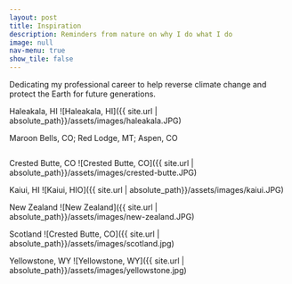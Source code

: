 ```yaml
---
layout: post
title: Inspiration
description: Reminders from nature on why I do what I do
image: null
nav-menu: true
show_tile: false
---
```


Dedicating my professional career to help reverse climate change and protect the Earth for future generations.

Haleakala, HI
![Haleakala, HI]({{ site.url | absolute_path}}/assets/images/haleakala.JPG)

Maroon Bells, CO; Red Lodge, MT; Aspen, CO
<div class="box alt">
	<div class="row 50% uniform">
		<div class="4u"><span class="image fit"><img src="{% link assets/images/maroon-bells.JPG %}" alt="" /></span></div>
		<div class="4u"><span class="image fit"><img src="{% link assets/images/montana.JPG %}" alt="" /></span></div>
		<div class="4u$"><span class="image fit"><img src="{% link assets/images/aspen.JPG %}" alt="" /></span></div>
		<!-- Break -->
		<div class="4u"><span class="image fit"><img src="{% link assets/images/aspen.JPG %}" alt="" /></span></div>
		<div class="4u"><span class="image fit"><img src="{% link assets/images/maroon-bells.JPG %}" alt="" /></span></div>
		<div class="4u$"><span class="image fit"><img src="{% link assets/images/montana.JPG %}" alt="" /></span></div>
		<!-- Break -->
		<div class="4u"><span class="image fit"><img src="{% link assets/images/montana.JPG %}" alt="" /></span></div>
		<div class="4u"><span class="image fit"><img src="{% link assets/images/aspen.JPG %}" alt="" /></span></div>
		<div class="4u$"><span class="image fit"><img src="{% link assets/images/maroon-bells.JPG %}" alt="" /></span></div>
	</div>
</div>

Crested Butte, CO
![Crested Butte, CO]({{ site.url | absolute_path}}/assets/images/crested-butte.JPG)

Kaiui, HI
![Kaiui, HIO]({{ site.url | absolute_path}}/assets/images/kaiui.JPG)

New Zealand
![New Zealand]({{ site.url | absolute_path}}/assets/images/new-zealand.JPG)

Scotland
![Crested Butte, CO]({{ site.url | absolute_path}}/assets/images/scotland.jpg)

Yellowstone, WY
![Yellowstone, WY]({{ site.url | absolute_path}}/assets/images/yellowstone.jpg)
